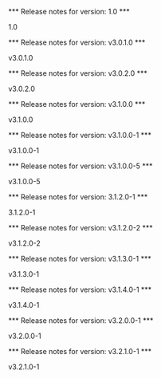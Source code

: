 

*** Release notes for version: 1.0 ***

1.0

*** Release notes for version: v3.0.1.0 ***

v3.0.1.0

*** Release notes for version: v3.0.2.0 ***

v3.0.2.0

*** Release notes for version: v3.1.0.0 ***

v3.1.0.0

*** Release notes for version: v3.1.0.0-1 ***

v3.1.0.0-1

*** Release notes for version: v3.1.0.0-5 ***

v3.1.0.0-5

*** Release notes for version: 3.1.2.0-1 ***

3.1.2.0-1

*** Release notes for version: v3.1.2.0-2 ***

v3.1.2.0-2

*** Release notes for version: v3.1.3.0-1 ***

v3.1.3.0-1

*** Release notes for version: v3.1.4.0-1 ***

v3.1.4.0-1

*** Release notes for version: v3.2.0.0-1 ***

v3.2.0.0-1

*** Release notes for version: v3.2.1.0-1 ***

v3.2.1.0-1